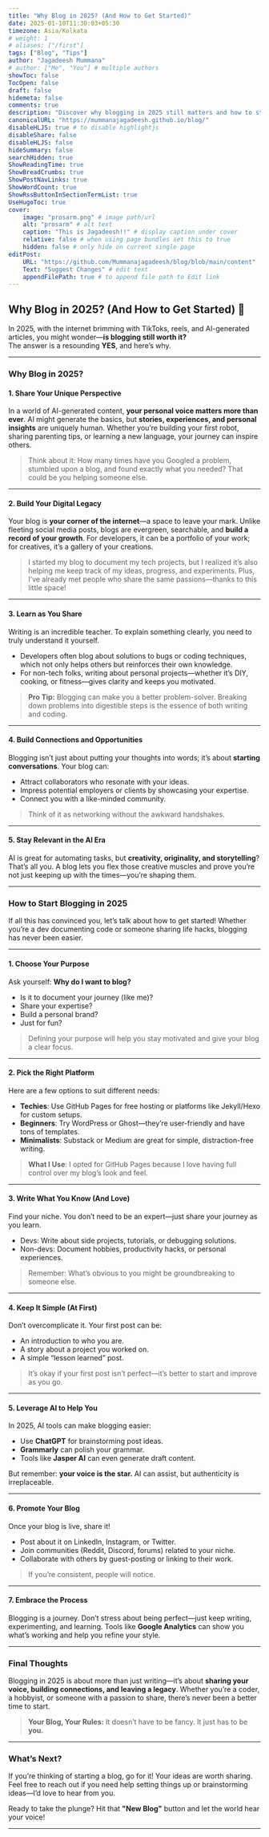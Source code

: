 ```yaml
---
title: "Why Blog in 2025? (And How to Get Started)"
date: 2025-01-10T11:30:03+05:30
timezone: Asia/Kolkata
# weight: 1
# aliases: ["/first"]
tags: ["Blog", "Tips"]
author: "Jagadeesh Mummana"
# author: ["Me", "You"] # multiple authors
showToc: false
TocOpen: false
draft: false
hidemeta: false
comments: true
description: "Discover why blogging in 2025 still matters and how to start sharing your unique voice with the world..."
canonicalURL: "https://mummanajagadeesh.github.io/blog/"
disableHLJS: true # to disable highlightjs
disableShare: false
disableHLJS: false
hideSummary: false
searchHidden: true
ShowReadingTime: true
ShowBreadCrumbs: true
ShowPostNavLinks: true
ShowWordCount: true
ShowRssButtonInSectionTermList: true
UseHugoToc: true
cover:
    image: "prosarm.png" # image path/url
    alt: "prosarm" # alt text
    caption: "This is Jagadeesh!!" # display caption under cover
    relative: false # when using page bundles set this to true
    hidden: false # only hide on current single page
editPost:
    URL: "https://github.com/Mummanajagadeesh/blog/blob/main/content"
    Text: "Suggest Changes" # edit text
    appendFilePath: true # to append file path to Edit link
---
```





## **Why Blog in 2025? (And How to Get Started)** 🚀  

In 2025, with the internet brimming with TikToks, reels, and AI-generated articles, you might wonder—**is blogging still worth it?**  
The answer is a resounding **YES**, and here’s why.

---

### **Why Blog in 2025?**

#### **1. Share Your Unique Perspective**
In a world of AI-generated content, **your personal voice matters more than ever**. AI might generate the basics, but **stories, experiences, and personal insights** are uniquely human. Whether you’re building your first robot, sharing parenting tips, or learning a new language, your journey can inspire others.

> Think about it: How many times have you Googled a problem, stumbled upon a blog, and found exactly what you needed? That could be you helping someone else.

---

#### **2. Build Your Digital Legacy**  
Your blog is **your corner of the internet**—a space to leave your mark. Unlike fleeting social media posts, blogs are evergreen, searchable, and **build a record of your growth**. For developers, it can be a portfolio of your work; for creatives, it’s a gallery of your creations.  

> I started my blog to document my tech projects, but I realized it’s also helping me keep track of my ideas, progress, and experiments. Plus, I’ve already met people who share the same passions—thanks to this little space!

---

#### **3. Learn as You Share**  
Writing is an incredible teacher. To explain something clearly, you need to truly understand it yourself.  
- Developers often blog about solutions to bugs or coding techniques, which not only helps others but reinforces their own knowledge.  
- For non-tech folks, writing about personal projects—whether it’s DIY, cooking, or fitness—gives clarity and keeps you motivated.  

> **Pro Tip:** Blogging can make you a better problem-solver. Breaking down problems into digestible steps is the essence of both writing and coding.  

---

#### **4. Build Connections and Opportunities**  
Blogging isn’t just about putting your thoughts into words; it’s about **starting conversations**. Your blog can:  
- Attract collaborators who resonate with your ideas.  
- Impress potential employers or clients by showcasing your expertise.  
- Connect you with a like-minded community.  

> Think of it as networking without the awkward handshakes.  

---

#### **5. Stay Relevant in the AI Era**  
AI is great for automating tasks, but **creativity, originality, and storytelling**? That’s all you. A blog lets you flex those creative muscles and prove you’re not just keeping up with the times—you’re shaping them.  

---

### **How to Start Blogging in 2025**  

If all this has convinced you, let’s talk about how to get started! Whether you’re a dev documenting code or someone sharing life hacks, blogging has never been easier.  

---

#### **1. Choose Your Purpose**  
Ask yourself: **Why do I want to blog?**  
- Is it to document your journey (like me)?  
- Share your expertise?  
- Build a personal brand?  
- Just for fun?  

> Defining your purpose will help you stay motivated and give your blog a clear focus.  

---

#### **2. Pick the Right Platform**  
Here are a few options to suit different needs:  
- **Techies**: Use GitHub Pages for free hosting or platforms like Jekyll/Hexo for custom setups.  
- **Beginners**: Try WordPress or Ghost—they’re user-friendly and have tons of templates.  
- **Minimalists**: Substack or Medium are great for simple, distraction-free writing.  

> **What I Use**: I opted for GitHub Pages because I love having full control over my blog’s look and feel.  

---

#### **3. Write What You Know (And Love)**  
Find your niche. You don’t need to be an expert—just share your journey as you learn.  
- Devs: Write about side projects, tutorials, or debugging solutions.  
- Non-devs: Document hobbies, productivity hacks, or personal experiences.  

> Remember: What’s obvious to you might be groundbreaking to someone else.  

---

#### **4. Keep It Simple (At First)**  
Don’t overcomplicate it. Your first post can be:  
- An introduction to who you are.  
- A story about a project you worked on.  
- A simple “lesson learned” post.  

> It’s okay if your first post isn’t perfect—it’s better to start and improve as you go.  

---

#### **5. Leverage AI to Help You**  
In 2025, AI tools can make blogging easier:  
- Use **ChatGPT** for brainstorming post ideas.  
- **Grammarly** can polish your grammar.  
- Tools like **Jasper AI** can even generate draft content.  

But remember: **your voice is the star.** AI can assist, but authenticity is irreplaceable.  

---

#### **6. Promote Your Blog**  
Once your blog is live, share it!  
- Post about it on LinkedIn, Instagram, or Twitter.  
- Join communities (Reddit, Discord, forums) related to your niche.  
- Collaborate with others by guest-posting or linking to their work.  

> If you’re consistent, people will notice.  

---

#### **7. Embrace the Process**  
Blogging is a journey. Don’t stress about being perfect—just keep writing, experimenting, and learning. Tools like **Google Analytics** can show you what’s working and help you refine your style.  

---

### **Final Thoughts**  

Blogging in 2025 is about more than just writing—it’s about **sharing your voice, building connections, and leaving a legacy**. Whether you’re a coder, a hobbyist, or someone with a passion to share, there’s never been a better time to start.  

> **Your Blog, Your Rules:** It doesn’t have to be fancy. It just has to be **you.**

---

### **What’s Next?**  
If you’re thinking of starting a blog, go for it! Your ideas are worth sharing. Feel free to reach out if you need help setting things up or brainstorming ideas—I’d love to hear from you.  

Ready to take the plunge? Hit that **"New Blog"** button and let the world hear your voice!  

---


